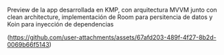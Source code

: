 Preview de la app desarrollada en KMP, con arquitectura MVVM junto con clean architecture, implementación de Room para persitencia de datos y Koin para inyección de dependencias 

(https://github.com/user-attachments/assets/67afd203-489f-4f27-8b2d-0069b66f5143)
